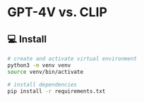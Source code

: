 # GPT-4V vs. CLIP

## 💻 Install

```bash
# create and activate virtual environment
python3 -m venv venv
source venv/bin/activate

# install dependencies
pip install -r requirements.txt
```